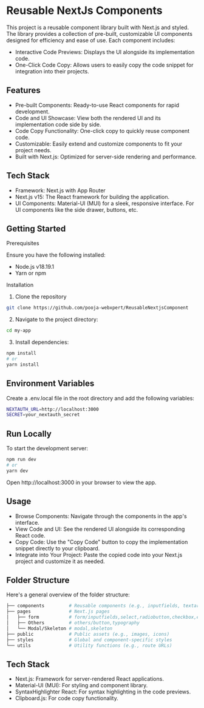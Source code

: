 
# Reusable NextJs Components

This project is a reusable component library built with Next.js and styled. The library provides a collection of pre-built, customizable UI components designed for efficiency and ease of use. Each component includes:

- Interactive Code Previews: Displays the UI alongside its implementation code.
- One-Click Code Copy: Allows users to easily copy the code snippet for integration into their projects.


## Features

- Pre-built Components: Ready-to-use React components for rapid development.
- Code and UI Showcase: View both the rendered UI and its implementation code side by side.
- Code Copy Functionality: One-click copy to quickly reuse component code.
- Customizable: Easily extend and customize components to fit your project needs.
- Built with Next.js: Optimized for server-side rendering and performance.



## Tech Stack

- Framework: Next.js with App Router
- Next.js v15: The React framework for building the application.
- UI Components: Material-UI (MUI) for a sleek, responsive interface. For UI components like the side drawer, buttons, etc.


## Getting Started
Prerequisites

Ensure you have the following installed:

- Node.js v18.19.1
- Yarn or npm

Installation

1. Clone the repository

```bash
git clone https://github.com/pooja-webxpert/ReusableNextjsComponent
```
2. Navigate to the project directory:

```bash
cd my-app
```
3. Install dependencies:

```bash
npm install
# or
yarn install

```
## Environment Variables

Create a .env.local file in the root directory and add the following variables:

```bash
NEXTAUTH_URL=http://localhost:3000
SECRET=your_nextauth_secret
```

## Run Locally

To start the development server:

```bash
npm run dev
# or
yarn dev
```
Open http://localhost:3000 in your browser to view the app.



## Usage

- Browse Components: Navigate through the components in the app's interface.
- View Code and UI: See the rendered UI alongside its corresponding React code.
- Copy Code: Use the "Copy Code" button to copy the implementation snippet directly to your clipboard.
- Integrate into Your Project: Paste the copied code into your Next.js project and customize it as needed.

## Folder Structure
Here's a general overview of the folder structure:


```bash
├── components         # Reusable components (e.g., inputfields, textarea, datePicker,dateTimePicker,select, modal, skeleton,button,typography,etc)
├── pages              # Next.js pages
│   ├── form           # form/inputfields,select,radiobutton,checkbox,etx
│   ├── Others         # others/button,typography
│   └── Modal/Skeleton # modal,skeleton
├── public             # Public assets (e.g., images, icons)
├── styles             # Global and component-specific styles
└── utils              # Utility functions (e.g., route URLs)
```


## Tech Stack

- Next.js: Framework for server-rendered React applications.
- Material-UI (MUI): For styling and component library.
- SyntaxHighlighter React: For syntax highlighting in the code previews.
- Clipboard.js: For code copy functionality.

